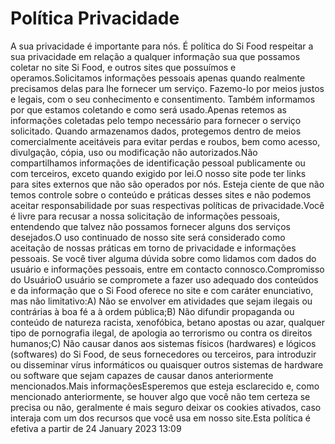 # Política Privacidade
A sua privacidade é importante para nós. É política do Si Food respeitar a sua privacidade em relação a qualquer informação sua que possamos coletar no site Si Food, e outros sites que possuímos e operamos.Solicitamos informações pessoais apenas quando realmente precisamos delas para lhe fornecer um serviço. Fazemo-lo por meios justos e legais, com o seu conhecimento e consentimento. Também informamos por que estamos coletando e como será usado.Apenas retemos as informações coletadas pelo tempo necessário para fornecer o serviço solicitado. Quando armazenamos dados, protegemos dentro de meios comercialmente aceitáveis ​​para evitar perdas e roubos, bem como acesso, divulgação, cópia, uso ou modificação não autorizados.Não compartilhamos informações de identificação pessoal publicamente ou com terceiros, exceto quando exigido por lei.O nosso site pode ter links para sites externos que não são operados por nós. Esteja ciente de que não temos controle sobre o conteúdo e práticas desses sites e não podemos aceitar responsabilidade por suas respectivas políticas de privacidade.Você é livre para recusar a nossa solicitação de informações pessoais, entendendo que talvez não possamos fornecer alguns dos serviços desejados.O uso continuado de nosso site será considerado como aceitação de nossas práticas em torno de privacidade e informações pessoais. Se você tiver alguma dúvida sobre como lidamos com dados do usuário e informações pessoais, entre em contacto connosco.Compromisso do UsuárioO usuário se compromete a fazer uso adequado dos conteúdos e da informação que o Si Food oferece no site e com caráter enunciativo, mas não limitativo:A) Não se envolver em atividades que sejam ilegais ou contrárias à boa fé a à ordem pública;B) Não difundir propaganda ou conteúdo de natureza racista, xenofóbica,  betano apostas ou azar, qualquer tipo de pornografia ilegal, de apologia ao terrorismo ou contra os direitos humanos;C) Não causar danos aos sistemas físicos (hardwares) e lógicos (softwares) do Si Food, de seus fornecedores ou terceiros, para introduzir ou disseminar vírus informáticos ou quaisquer outros sistemas de hardware ou software que sejam capazes de causar danos anteriormente mencionados.Mais informaçõesEsperemos que esteja esclarecido e, como mencionado anteriormente, se houver algo que você não tem certeza se precisa ou não, geralmente é mais seguro deixar os cookies ativados, caso interaja com um dos recursos que você usa em nosso site.Esta política é efetiva a partir de 24 January 2023 13:09
